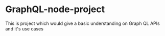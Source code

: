 # GraphQL-node-project
This is project which would give a basic understanding on Graph QL APIs and it's use cases
